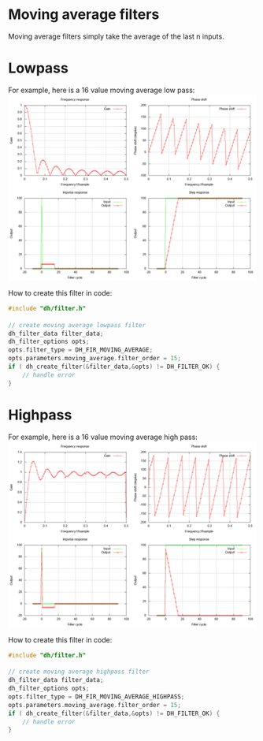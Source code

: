 # Moving average filters

Moving average filters simply take the average of the last n inputs.

# Lowpass
For example, here is a 16 value moving average low pass:
![Lowpass](movingaverage_lowpass.png)

How to create this filter in code:
```c
#include "dh/filter.h"

// create moving average lowpass filter
dh_filter_data filter_data;
dh_filter_options opts;
opts.filter_type = DH_FIR_MOVING_AVERAGE;
opts.parameters.moving_average.filter_order = 15;
if ( dh_create_filter(&filter_data,&opts) != DH_FILTER_OK) {
    // handle error
}
```

# Highpass
For example, here is a 16 value moving average high pass:
![Highpass](movingaverage_highpass.png)

How to create this filter in code:
```c
#include "dh/filter.h"

// create moving average highpass filter
dh_filter_data filter_data;
dh_filter_options opts;
opts.filter_type = DH_FIR_MOVING_AVERAGE_HIGHPASS;
opts.parameters.moving_average.filter_order = 15;
if ( dh_create_filter(&filter_data,&opts) != DH_FILTER_OK) {
    // handle error
}
```